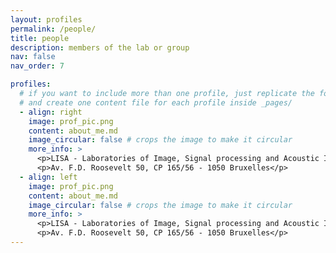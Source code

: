 ```yaml
---
layout: profiles
permalink: /people/
title: people
description: members of the lab or group
nav: false
nav_order: 7

profiles:
  # if you want to include more than one profile, just replicate the following block
  # and create one content file for each profile inside _pages/
  - align: right
    image: prof_pic.png
    content: about_me.md
    image_circular: false # crops the image to make it circular
    more_info: >
      <p>LISA - Laboratories of Image, Signal processing and Acoustic Image Research Unit</p>
      <p>Av. F.D. Roosevelt 50, CP 165/56 - 1050 Bruxelles</p>
  - align: left
    image: prof_pic.png
    content: about_me.md
    image_circular: false # crops the image to make it circular
    more_info: >
      <p>LISA - Laboratories of Image, Signal processing and Acoustic Image Research Unit</p>
      <p>Av. F.D. Roosevelt 50, CP 165/56 - 1050 Bruxelles</p>
---
```

